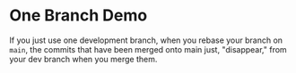 # One Branch Demo

If you just use one development branch, when you rebase your branch on `main`,
the commits that have been merged onto main just, "disappear," from your dev
branch when you merge them.
